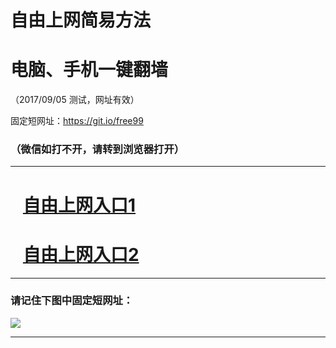 ﻿# 自由上网简易方法

# 电脑、手机一键翻墙

（2017/09/05 测试，网址有效）

固定短网址：https://git.io/free99

### （微信如打不开，请转到浏览器打开）


***





# &nbsp;&nbsp; <a href="http://ft47221698.fwq-tz1001.xyz/fwqtz01.html?t=09050012768 " target="_blank">自由上网入口1</a>
# &nbsp;&nbsp; <a href="http://ft3126432008.fwq-tz1002.xyz/fwqtz02.html?t=090500117350 " target="_blank">自由上网入口2</a>
***

### 请记住下图中固定短网址：

<img src="https://s3-us-west-2.amazonaws.com/fwq-1001/yjfq-20170905okok.png" /> 


***


